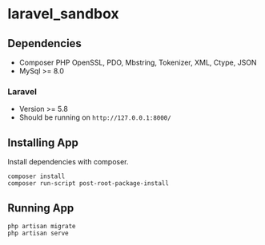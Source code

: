 # laravel_sandbox

## Dependencies

- Composer PHP OpenSSL, PDO, Mbstring, Tokenizer, XML, Ctype, JSON
- MySql >= 8.0

### Laravel

- Version >= 5.8
- Should be running on `http://127.0.0.1:8000/` 

## Installing App
Install dependencies with composer.
```
composer install
composer run-script post-root-package-install
```

## Running App

```
php artisan migrate
php artisan serve
```
